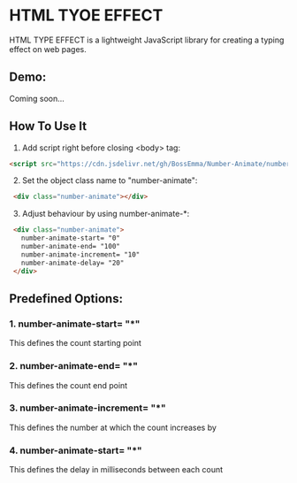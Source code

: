 # HTML TYOE EFFECT
  HTML TYPE EFFECT is a lightweight JavaScript library for creating a typing effect on web pages.
  
## Demo:
  Coming soon...
  
## How To Use It
  1. Add script right before closing &lt;body&gt; tag:
   ```html
   <script src="https://cdn.jsdelivr.net/gh/BossEmma/Number-Animate/number_animate.js"></script>
   ```
  2. Set the object class name to "number-animate":
   ```html
    <div class="number-animate"></div>
   ```

  3. Adjust behaviour by using number-animate-*:
   ```html
    <div class="number-animate">
      number-animate-start= "0"
      number-animate-end= "100"
      number-animate-increment= "10"
      number-animate-delay= "20"
    </div>
   ```

## Predefined Options:
  ### 1. number-animate-start= "*"
  This defines the count starting point

  ### 2. number-animate-end= "*"
  This defines the count end point

  ### 3. number-animate-increment= "*"
  This defines the number at which the count increases by

  ### 4. number-animate-start= "*"
  This defines the delay in milliseconds between each count
